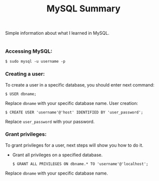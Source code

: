 <h1 align="center"> MySQL Summary </h1>
<br><br>
Simple information about what I learned in MySQL.
<br><br>

### Accessing MySQL:

```
$ sudo mysql -u username -p
```

### Creating a user:


To create a user in a specific database, you should enter next command:

```
$ USER dbname;
```

Replace `dbname` with your specific database name.
User creation:

```
$ CREATE USER 'username'@'host' IDENTIFIED BY 'user_password';
```

Replace `user_password` with your password.

### Grant privileges:


To grant privileges for a user, next steps will show you how to do it.

* Grant all privileges on a specified database.

    ```
    $ GRANT ALL PRIVILEGES ON dbname.* TO 'username'@'localhost';
    ```

Replace `dbname` with your specific database name.